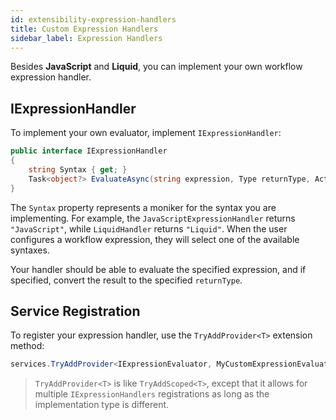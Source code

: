 ```yaml
---
id: extensibility-expression-handlers
title: Custom Expression Handlers
sidebar_label: Expression Handlers
---
```


Besides **JavaScript** and **Liquid**, you can implement your own workflow expression handler.

## IExpressionHandler

To implement your own evaluator, implement `IExpressionHandler`:

```c#
public interface IExpressionHandler
{
    string Syntax { get; }
    Task<object?> EvaluateAsync(string expression, Type returnType, ActivityExecutionContext context, CancellationToken cancellationToken);
}
```

The `Syntax` property represents a moniker for the syntax you are implementing. For example, the `JavaScriptExpressionHandler` returns `"JavaScript"`, while `LiquidHandler` returns `"Liquid"`.
When the user configures a workflow expression, they will select one of the available syntaxes.
 
Your handler should be able to evaluate the specified expression, and if specified, convert the result to the specified `returnType`.

## Service Registration

To register your expression handler, use the `TryAddProvider<T>` extension method:

```c#
services.TryAddProvider<IExpressionEvaluator, MyCustomExpressionEvaluator>(ServiceLifetime.Scoped);
```

> `TryAddProvider<T>` is like `TryAddScoped<T>`, except that it allows for multiple `IExpressionHandlers` registrations as long as the implementation type is different.